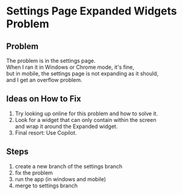 # Settings Page Expanded Widgets Problem

## Problem
The problem is in the settings page.  
When I ran it in Windows or Chrome mode, it's fine,  
but in mobile, the settings page is not expanding as it should,  
and I get an overflow problem.

## Ideas on How to Fix
1. Try looking up online for this problem and how to solve it.  
2. Look for a widget that can only contain within the screen  
    and wrap it around the Expanded widget.  
3. Final resort: Use Copilot.

## Steps
1. create a new branch of the settings branch
2. fix the problem
3. run the app (in windows and mobile)
4. merge to settings branch